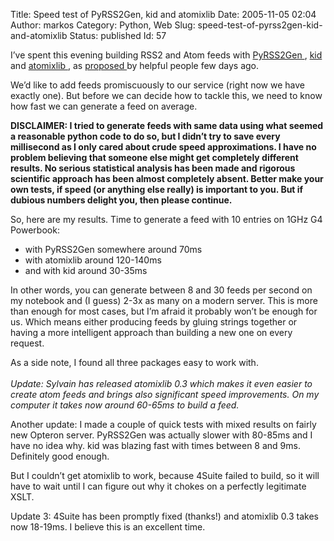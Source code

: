 Title: Speed test of PyRSS2Gen, kid and atomixlib
Date: 2005-11-05 02:04
Author: markos
Category: Python, Web
Slug: speed-test-of-pyrss2gen-kid-and-atomixlib
Status: published
Id: 57

<div>
 <p>
  I’ve spent this evening building RSS2 and Atom feeds with
  <a href="http://www.dalkescientific.com/Python/PyRSS2Gen.html">
   PyRSS2Gen
  </a>
  ,
  <a href="http://kid.lesscode.org/index.html">
   kid
  </a>
  and
  <a href="http://www.defuze.org/oss/atomixlib/">
   atomixlib
  </a>
  , as
  <a href="searching-for-atom-feed-generator.html">
   proposed
  </a>
  by helpful people few days ago.
 </p>
 <p>
  We’d like to add feeds promiscuously to our service (right now we have exactly one). But before we can decide how to tackle this, we need to know how fast we can generate a feed on average.
 </p>
 <p>
  <strong>
   DISCLAIMER: I tried to generate feeds with same data using what seemed a reasonable python code to do so, but I didn’t try to save every millisecond as I only cared about crude speed approximations. I have no problem believing that someone else might get completely different results. No serious statistical analysis has been made and rigorous scientific approach has been almost completely absent. Better make your own tests, if speed (or anything else really) is important to you. But if dubious numbers delight you, then please continue.
  </strong>
 </p>
 <p>
  So, here are my results. Time to generate a feed with 10 entries on 1GHz G4 Powerbook:
 </p>
 <ul>
  <li>
   with PyRSS2Gen somewhere around 70ms
  </li>
  <li>
   with atomixlib around 120-140ms
  </li>
  <li>
   and with kid around 30-35ms
  </li>
 </ul>
 <p>
  In other words, you can generate between 8 and 30 feeds per second on my notebook and (I guess) 2-3x as many on a modern server. This is more than enough for most cases, but I’m afraid it probably won’t be enough for us. Which means either producing feeds by gluing strings together or having a more intelligent approach than building a new one on every request.
 </p>
 <p>
  As a side note, I found all three packages easy to work with.
  <br/>
  <em>
   <br/>
   Update: Sylvain has released atomixlib 0.3 which makes it even easier to create atom feeds and brings also significant speed improvements. On my computer it takes now around 60-65ms to build a feed.
  </em>
 </p>
 <p>
  Another update: I made a couple of quick tests with mixed results on fairly new Opteron server. PyRSS2Gen was actually slower with 80-85ms and I have no idea why. kid was blazing fast with times between 8 and 9ms.  Definitely good enough.
 </p>
 <p>
  But I couldn’t get atomixlib to work, because 4Suite failed to build, so it will have to wait until I can figure out why it chokes on a perfectly legitimate XSLT.
 </p>
 <p>
  Update 3: 4Suite has been promptly fixed (thanks!) and atomixlib 0.3 takes now 18-19ms. I believe this is an excellent time.
 </p>
</div>

